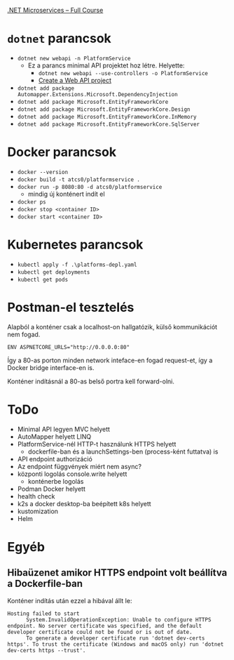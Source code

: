 [.NET Microservices – Full Course](https://www.youtube.com/watch?v=DgVjEo3OGBI&ab_channel=LesJackson)

# `dotnet` parancsok

- `dotnet new webapi -n PlatformService`
    - Ez a parancs minimal API projektet hoz létre. Helyette:
        - `dotnet new webapi --use-controllers -o PlatformService`
        - [Create a Web API project](https://learn.microsoft.com/en-us/aspnet/core/tutorials/first-web-api?view=aspnetcore-9.0&tabs=visual-studio-code#create-a-web-api-project)
- `dotnet add package Automapper.Extensions.Microsoft.DependencyInjection`
- `dotnet add package Microsoft.EntityFrameworkCore`
- `dotnet add package Microsoft.EntityFrameworkCore.Design`
- `dotnet add package Microsoft.EntityFrameworkCore.InMemory`
- `dotnet add package Microsoft.EntityFrameworkCore.SqlServer`

# Docker parancsok

- `docker --version`
- `docker build -t atcs0/platformservice .`
- `docker run -p 8080:80 -d atcs0/platformservice`
    - mindig új konténert indít el
- `docker ps`
- `docker stop <container ID>`
- `docker start <container ID>`

# Kubernetes parancsok

- `kubectl apply -f .\platforms-depl.yaml`
- `kubectl get deployments`
- `kubectl get pods`

# Postman-el tesztelés

Alapból a konténer csak a localhost-on hallgatózik, külső kommunikációt nem fogad.

```docker
ENV ASPNETCORE_URLS="http://0.0.0.0:80"
```

Így a 80-as porton minden network inteface-en fogad request-et, így a Docker bridge interface-en is.

Konténer indításnál a 80-as belső portra kell forward-olni.

# ToDo

- Minimal API legyen MVC helyett
- AutoMapper helyett LINQ
- PlatformService-nél HTTP-t használunk HTTPS helyett
    - dockerfile-ban és a launchSettings-ben (process-ként futtatva) is
- API endpoint authorizáció
- Az endpoint függvények miért nem async?
- központi logolás console.write helyett
    - konténerbe logolás
- Podman Docker helyett
- health check
- k2s a docker desktop-ba beépített k8s helyett
- kustomization
- Helm

# Egyéb

## Hibaüzenet amikor HTTPS endpoint volt beállítva a Dockerfile-ban

Konténer indítás után ezzel a hibával állt le:

```
Hosting failed to start
      System.InvalidOperationException: Unable to configure HTTPS endpoint. No server certificate was specified, and the default developer certificate could not be found or is out of date.
      To generate a developer certificate run 'dotnet dev-certs https'. To trust the certificate (Windows and macOS only) run 'dotnet dev-certs https --trust'.
```